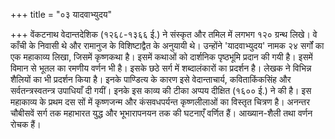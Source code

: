 +++
title = "०३ यादवाभ्युदय"

+++
वेंकटनाथ वेदान्तदेशिक (१२६८-१३६६ ई.) ने संस्कृत और तमिल में लगभग १२० ग्रन्थ लिखे। वे काँची के निवासी थे और रामानुज के विशिष्टाद्वैत के अनुयायी थे। उन्होंने 'यादवाभ्युदय' नामक २४ सर्गों का एक महाकाव्य लिखा, जिसमें कृष्णकथा है। इसमें कथाओं को दार्शनिक पृष्ठभूमि प्रदान की गयी है। इसमें विमान से भूतल का रमणीय वर्णन भी है। इसके छठे सर्ग में शब्दालंकारों का प्रदर्शन है। लेखक ने विभिन्न शैलियों का भी प्रदर्शन किया है। इनके पाण्डित्य के कारण इसे वेदान्ताचार्य, कविताकिंकसिंह और सर्वतन्त्रस्वतन्त्र उपाधियाँ दी गयीं। इनके इस काव्य की टीका अप्पय दीक्षित (१६०० ई.) ने की है।
इस महाकाव्य के प्रथम दस सों में कृष्णजन्म और कंसवधपर्यन्त कृष्णलीलाओं का विस्तृत चित्रण है। अनन्तर चौबीसवें सर्ग तक महाभारत युद्ध और भूभारापनयन तक की घटनाएँ वर्णित हैं। आख्यान-शैली तथा वर्णन रोचक हैं।